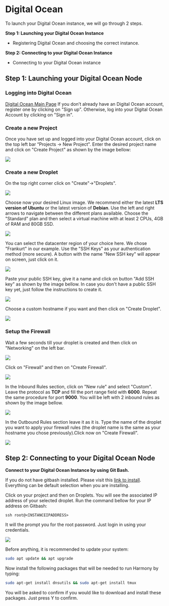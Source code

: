 # Digital Ocean

To launch your Digital Ocean instance, we will go through 2 steps.

**Step 1: Launching your Digital Ocean Instance**

* Registering Digital Ocean and choosing the correct instance.

**Step 2: Connecting to your Digital Ocean Instance** 

* Connecting to your Digital Ocean instance 

## Step 1: Launching your Digital Ocean Node <a id="step-1-launching-your-aws-node"></a>

### Logging into **Digital Ocean** <a id="logging-into-vultr"></a>

[​Digital Ocean Main Page](https://www.digitalocean.com/) If you don’t already have an Digital Ocean account, register one by clicking on "Sign up". Otherwise, log into your Digital Ocean Account by clicking on "Sign in".

### Create a new P**roject** <a id="create-a-new-instance"></a>

Once you have set up and logged into your Digital Ocean account, click on the top left bar “Projects -&gt; New Project". Enter the desired project name and click on "Create Project" as shown by the image bellow:

![](../../../.gitbook/assets/do1%20%281%29.png)

### Create a new Droplet <a id="create-a-new-instance"></a>

On the top right corner click on "Create"-&gt;"Droplets".

![](../../../.gitbook/assets/do2.png)

Choose now your desired Linux image. We recommend either the latest **LTS version of Ubuntu** or the latest version of **Debian**. Use the left and right arrows to navigate between the different plans available. Choose the "Standard" plan and then select a virtual machine with at least 2 CPUs, 4GB of RAM and 80GB SSD.

![](../../../.gitbook/assets/do3.1%20%281%29.png)

You can select the datacenter region of your choice here. We chose "Frankurt" in our example. Use the "SSH Keys" as your authentication method \(more secure\). A button with the name "New SSH key" will appear on screen, just click on it.

![](../../../.gitbook/assets/do3.2.png)

Paste your public SSH key, give it a name and click on button "Add SSH key" as shown by the image bellow. In case you don't have a public SSH key yet, just follow the instructions to create it.

![](../../../.gitbook/assets/do3.3%20%281%29.png)

Choose a custom hostname if you want and then click on "Create Droplet".

![](../../../.gitbook/assets/do3.4.png)

### Setup the Firewall <a id="create-firewall-group"></a>

Wait a few seconds till your droplet is created and then click on "Networking" on the left bar.

![](../../../.gitbook/assets/do4%20%281%29.png)

Click on "Firewall" and then on "Create Firewall".

![](../../../.gitbook/assets/do5%20%281%29.png)

In the Inbound Rules section, click on "New rule" and select "Custom". Leave the protocol as **TCP** and fill the port range field with **6000**. Repeat the same procedure for port **9000**. You will be left with 2 inbound rules as shown by the image bellow.

![](../../../.gitbook/assets/do5.1%20%281%29.png)

In the Outbound Rules section leave it as it is. Type the name of the droplet you want to apply your firewall rules \(the droplet name is the same as your hostname you chose previously\).Click now on "Create Firewall".

![](../../../.gitbook/assets/do5.2.png)

## **Step 2: Connecting to your Digital Ocean Node** <a id="step-2-connecting-to-your-vultr-node"></a>

**Connect to your Digital Ocean Instance by using Git Bash.**

If you do not have gitbash installed. Please visit this [link to install](https://gitforwindows.org/). Everything can be default selection when you are installing.

Click on your project and then on Droplets. You will see the associated IP address of your selected droplet. Run the command bellow for your IP address on Gitbash:

```text
ssh root@<INSTANCEIPADDRESS>
```

It will the prompt you for the root password. Just login in using your credentials.

![](../../../.gitbook/assets/dossh.png)

Before anything, it is recommended to update your system:

```bash
sudo apt update && apt upgrade
```

Now install the following packages that will be needed to run Harmony by typing:

```bash
sudo apt-get install dnsutils && sudo apt-get install tmux
```

You will be asked to confirm if you would like to download and install these packages. Just press Y to confirm.

